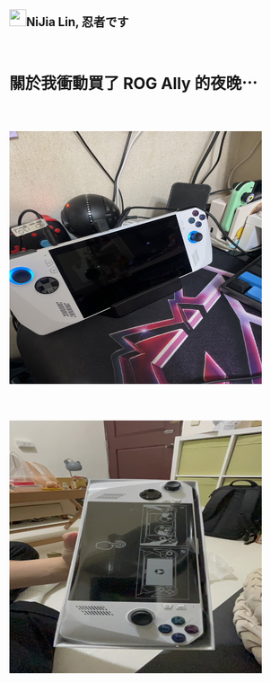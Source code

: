 <h2><a id="user-content-nijia-lin-忍者です" class="anchor" aria-hidden="true" href="#nijia-lin-忍者です"><span aria-hidden="true" class="octicon octicon-link"></span></a>
<a target="_blank" rel="noopener noreferrer nofollow" href="https://camo.githubusercontent.com/dcf23c4521fb1c3e0618b99e22b3728c8f5894d6122c50c7b3ddc12f98e14604/68747470733a2f2f7370726f66696c652e6c696e652d7363646e2e6e65742f30684b76546f684e704946466c3546675a48775a64714a676c47467a4e615a30314c584852616278684654446c4e493174614269565a61423543536a74484a31594a41434a534e307846486a703142574d5f5a30446f6258346d536d35414946454d584868627551"><img src="https://camo.githubusercontent.com/dcf23c4521fb1c3e0618b99e22b3728c8f5894d6122c50c7b3ddc12f98e14604/68747470733a2f2f7370726f66696c652e6c696e652d7363646e2e6e65742f30684b76546f684e704946466c3546675a48775a64714a676c47467a4e615a30314c584852616278684654446c4e493174614269565a61423543536a74484a31594a41434a534e307846486a703142574d5f5a30446f6258346d536d35414946454d584868627551" width="30" height="30" data-canonical-src="https://sprofile.line-scdn.net/0hKvTohNpIFFl5FgZHwZdqJglGFzNaZ01LXHRabxhFTDlNI1taBiVZaB5CSjtHJ1YJACJSN0xFHjp1BWM_Z0DobX4mSm5AIFEMXHhbuQ" style="max-width: 100%;"></a>NiJia Lin, 忍者です</h2><br><h1><a id="user-content-關於我衝動買了-rog-ally-的夜晚" class="anchor" aria-hidden="true" href="#關於我衝動買了-rog-ally-的夜晚"><span aria-hidden="true" class="octicon octicon-link"></span></a>
<a id="user-content-關於我衝動買了-rog-ally-的夜晚" href="#%E9%97%9C%E6%96%BC%E6%88%91%E8%A1%9D%E5%8B%95%E8%B2%B7%E4%BA%86-rog-ally-%E7%9A%84%E5%A4%9C%E6%99%9A"><span></span></a>關於我衝動買了 ROG Ally 的夜晚⋯</h1>
<br /><p><br><a target="_blank" rel="noopener noreferrer" href="https://github.com/louis70109/ideas-tree/blob/master/images/466056084298924484.png"><img src="https://github.com/louis70109/ideas-tree/raw/master/images/466056084298924484.png" width="450" height="450" style="max-width: 100%;"></a></p>
<br /><p><br><a target="_blank" rel="noopener noreferrer" href="https://github.com/louis70109/ideas-tree/blob/master/images/466056099347300386.png"><img src="https://github.com/louis70109/ideas-tree/raw/master/images/466056099347300386.png" width="450" height="450" style="max-width: 100%;"></a></p>
